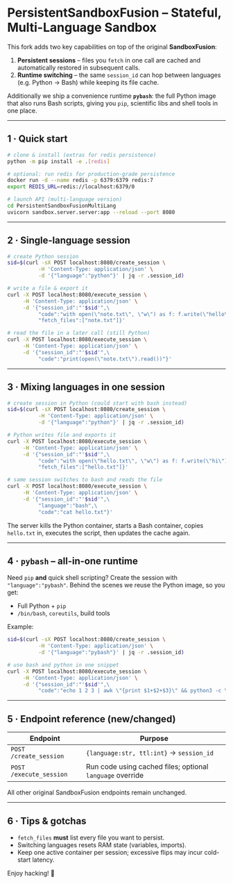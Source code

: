 # PersistentSandboxFusion – Stateful, Multi-Language Sandbox

This fork adds two key capabilities on top of the original
**SandboxFusion**:

1. **Persistent sessions** – files you `fetch` in one call are cached and
   automatically restored in subsequent calls.
2. **Runtime switching** – the same `session_id` can hop between
   languages (e.g. Python → Bash) while keeping its file cache.

Additionally we ship a convenience runtime **`pybash`**: the full Python
image that also runs Bash scripts, giving you `pip`, scientific libs and
shell tools in one place.

---

## 1 · Quick start

```bash
# clone & install (extras for redis persistence)
python -m pip install -e .[redis]

# optional: run redis for production-grade persistence
docker run -d --name redis -p 6379:6379 redis:7
export REDIS_URL=redis://localhost:6379/0

# launch API (multi-language version)
cd PersistentSandboxFusionMultiLang
uvicorn sandbox.server.server:app --reload --port 8080
```

---

## 2 · Single-language session

```bash
# create Python session
sid=$(curl -sX POST localhost:8080/create_session \
          -H 'Content-Type: application/json' \
          -d '{"language":"python"}' | jq -r .session_id)

# write a file & export it
curl -X POST localhost:8080/execute_session \
     -H 'Content-Type: application/json' \
     -d '{"session_id":"'$sid'",\
          "code":"with open(\"note.txt\", \"w\") as f: f.write(\"hello\")",\
          "fetch_files":["note.txt"]}'

# read the file in a later call (still Python)
curl -X POST localhost:8080/execute_session \
     -H 'Content-Type: application/json' \
     -d '{"session_id":"'$sid'",\
          "code":"print(open(\"note.txt\").read())"}'
```

---

## 3 · Mixing languages in one session

```bash
# create session in Python (could start with bash instead)
sid=$(curl -sX POST localhost:8080/create_session \
          -H 'Content-Type: application/json' \
          -d '{"language":"python"}' | jq -r .session_id)

# Python writes file and exports it
curl -X POST localhost:8080/execute_session \
     -H 'Content-Type: application/json' \
     -d '{"session_id":"'$sid'",\
          "code":"with open(\"hello.txt\", \"w\") as f: f.write(\"hi\")",\
          "fetch_files":["hello.txt"]}'

# same session switches to bash and reads the file
curl -X POST localhost:8080/execute_session \
     -H 'Content-Type: application/json' \
     -d '{"session_id":"'$sid'",\
          "language":"bash",\
          "code":"cat hello.txt"}'
```

The server kills the Python container, starts a Bash container, copies
`hello.txt` in, executes the script, then updates the cache again.

---

## 4 · `pybash` – all-in-one runtime

Need `pip` **and** quick shell scripting?  Create the session with
`"language":"pybash"`.  Behind the scenes we reuse the Python image, so
you get:

* Full Python + `pip`
* `/bin/bash`, `coreutils`, build tools

Example:

```bash
sid=$(curl -sX POST localhost:8080/create_session \
          -H 'Content-Type: application/json' \
          -d '{"language":"pybash"}' | jq -r .session_id)

# use bash and python in one snippet
curl -X POST localhost:8080/execute_session \
     -H 'Content-Type: application/json' \
     -d '{"session_id":"'$sid'",\
          "code":"echo 1 2 3 | awk \"{print $1+$2+$3}\" && python3 -c \"print(2**8)\""}'
```

---

## 5 · Endpoint reference (new/changed)

| Endpoint                  | Purpose                                      |
|---------------------------|----------------------------------------------|
| `POST /create_session`    | `{language:str, ttl:int}` → `session_id`      |
| `POST /execute_session`   | Run code using cached files; optional `language` override |

All other original SandboxFusion endpoints remain unchanged.

---

## 6 · Tips & gotchas

* `fetch_files` **must** list every file you want to persist.
* Switching languages resets RAM state (variables, imports).
* Keep one active container per session; excessive flips may incur cold-start latency.

Enjoy hacking! 🚀

